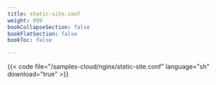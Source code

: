 ```yaml
---
title: static-site.conf
weight: 999
bookCollapseSection: false
bookFlatSection: false
bookToc: false

---
```


{{< code file="/samples-cloud/nginx/static-site.conf" language="sh" download="true" >}}
